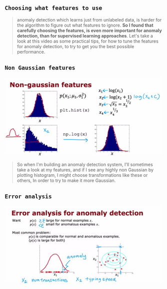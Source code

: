 ## `Choosing what features to use`

> anomaly detection which learns just from unlabeled data, is harder for the algorithm to figure out what features to ignore. **So I found that carefully choosing the features, is even more important for anomaly detection, than for supervised learning approaches**. Let's take a look at this video as some practical tips, for how to tune the features for anomaly detection, to try to get you the best possible performance. 

## `Non Gaussian features`

![Alt text](<ref img/20.png>)

> So when I'm building an anomaly detection system, I'll sometimes take a look at my features, and if I see any highly non Gaussian by plotting histogram, I might choose transformations like these or others, In order to try to make it more Gaussian.

## `Error analysis`

![Alt text](<ref img/21.png>)